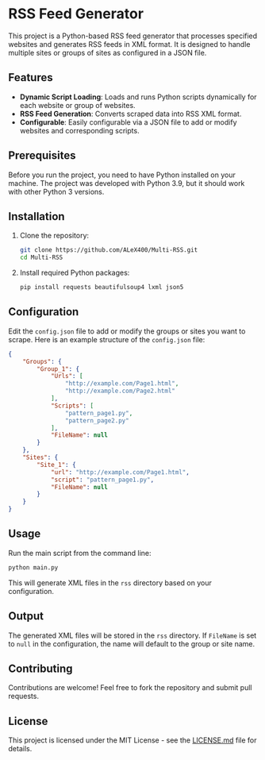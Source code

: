 
# RSS Feed Generator

This project is a Python-based RSS feed generator that processes specified websites and generates RSS feeds in XML format. It is designed to handle multiple sites or groups of sites as configured in a JSON file.

## Features

- **Dynamic Script Loading**: Loads and runs Python scripts dynamically for each website or group of websites.
- **RSS Feed Generation**: Converts scraped data into RSS XML format.
- **Configurable**: Easily configurable via a JSON file to add or modify websites and corresponding scripts.

## Prerequisites

Before you run the project, you need to have Python installed on your machine. The project was developed with Python 3.9, but it should work with other Python 3 versions.

## Installation

1. Clone the repository:
   ```bash
   git clone https://github.com/ALeX400/Multi-RSS.git
   cd Multi-RSS
   ```

2. Install required Python packages:
   ```bash
   pip install requests beautifulsoup4 lxml json5
   ```

## Configuration

Edit the `config.json` file to add or modify the groups or sites you want to scrape. Here is an example structure of the `config.json` file:

```json
{
    "Groups": {
        "Group_1": {
            "Urls": [
                "http://example.com/Page1.html",
                "http://example.com/Page2.html"
            ],
            "Scripts": [
                "pattern_page1.py",
                "pattern_page2.py"
            ],
            "FileName": null
        }
    },
    "Sites": {
        "Site_1": {
            "url": "http://example.com/Page1.html",
            "script": "pattern_page1.py",
            "FileName": null
        }
    }
}
```

## Usage

Run the main script from the command line:

```bash
python main.py
```

This will generate XML files in the `rss` directory based on your configuration.

## Output

The generated XML files will be stored in the `rss` directory. If `FileName` is set to `null` in the configuration, the name will default to the group or site name.

## Contributing

Contributions are welcome! Feel free to fork the repository and submit pull requests.

## License

This project is licensed under the MIT License - see the [LICENSE.md](LICENSE.md) file for details.
